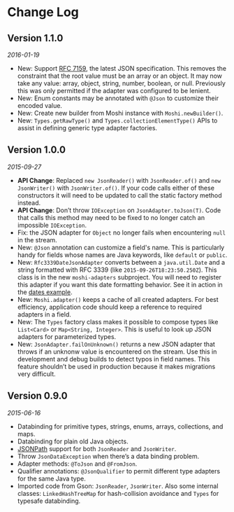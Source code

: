 Change Log
==========

## Version 1.1.0

_2016-01-19_

 * New: Support [RFC 7159][rfc_7159], the latest JSON specification. This removes the constraint
   that the root value must be an array or an object. It may now take any value: array, object,
   string, number, boolean, or null. Previously this was only permitted if the adapter was
   configured to be lenient.
 * New: Enum constants may be annotated with `@Json` to customize their encoded value.
 * New: Create new builder from Moshi instance with `Moshi.newBuilder()`.
 * New: `Types.getRawType()` and `Types.collectionElementType()` APIs to assist in defining generic
   type adapter factories.

## Version 1.0.0

_2015-09-27_

 * **API Change**: Replaced `new JsonReader()` with `JsonReader.of()` and `new JsonWriter()` with
   `JsonWriter.of()`. If your code calls either of these constructors it will need to be updated to
   call the static factory method instead.
 * **API Change**: Don’t throw `IOException` on `JsonAdapter.toJson(T)`. Code that calls this method
   may need to be fixed to no longer catch an impossible `IOException`.
 * Fix: the JSON adapter for `Object` no longer fails when encountering `null` in the stream.
 * New: `@Json` annotation can customize a field's name. This is particularly handy for fields whose
   names are Java keywords, like `default` or `public`.
 * New: `Rfc3339DateJsonAdapter` converts between a `java.util.Date` and a string formatted with
   RFC 3339 (like `2015-09-26T18:23:50.250Z`). This class is in the new `moshi-adapters` subproject.
   You will need to register this adapter if you want this date formatting behavior. See it in
   action in the [dates example][dates_example].
 * New: `Moshi.adapter()` keeps a cache of all created adapters. For best efficiency, application
   code should keep a reference to required adapters in a field.
 * New: The `Types` factory class makes it possible to compose types like `List<Card>` or
   `Map<String, Integer>`. This is useful to look up JSON adapters for parameterized types.
 * New: `JsonAdapter.failOnUnknown()` returns a new JSON adapter that throws if an unknonw value is
   encountered on the stream. Use this in development and debug builds to detect typos in field
   names. This feature shouldn’t be used in production because it makes migrations very difficult.

## Version 0.9.0

_2015-06-16_

 * Databinding for primitive types, strings, enums, arrays, collections, and maps.
 * Databinding for plain old Java objects.
 * [JSONPath](http://goessner.net/articles/JsonPath/) support for both `JsonReader` and
   `JsonWriter`.
 * Throw `JsonDataException` when there’s a data binding problem.
 * Adapter methods: `@ToJson` and `@FromJson`.
 * Qualifier annotations: `@JsonQualifier` to permit different type adapters for the same Java type.
 * Imported code from Gson: `JsonReader`, `JsonWriter`. Also some internal classes:
   `LinkedHashTreeMap` for hash-collision avoidance and `Types` for typesafe databinding.


 [dates_example]: https://github.com/square/moshi/blob/master/examples/src/main/java/com/squareup/moshi/recipes/ReadAndWriteRfc3339Dates.java
 [rfc_7159]: https://tools.ietf.org/html/rfc7159
